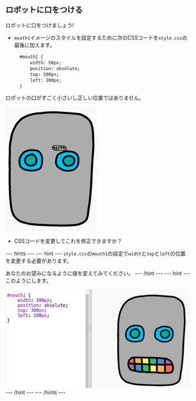 ## ロボットに口をつける

ロボットに口をつけましょう!

- `mouth1`イメージのスタイルを設定するために次のCSSコードを`style.css`の最後に加えます。
    
        #mouth1 {
            width: 50px;
            position: absolute;
            top: 200px;
            left: 200px;
        }
        

ロボットの口がすごく小さいし正しい位置ではありません。

![スクリーンショット](images/robot-mouth.png)

- CSSコードを変更してこれを修正できますか？

\--- hints \--- \--- hint \--- `style.css`の`mouth1`の設定で`width`と`top`と`left`の位置を変更する必要があります。

あなたのお望みになるように値を変えてみてください。 \--- /hint \--- \--- hint \--- このようにします。

![スクリーンショット](images/robot-mouth-code.png) \--- /hint \--- \--- /hints \---
